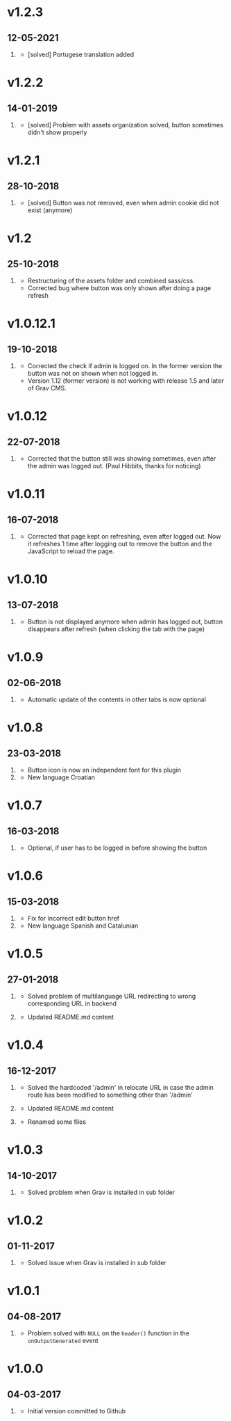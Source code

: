 # v1.2.3
## 12-05-2021

1. [](#modification)
    * [solved] Portugese translation added

# v1.2.2
## 14-01-2019

1. [](#bug)
    * [solved] Problem with assets organization solved, button sometimes didn't show properly

# v1.2.1
## 28-10-2018

1. [](#bug)
    * [solved] Button was not removed, even when admin cookie did not exist (anymore)

# v1.2
## 25-10-2018

1. [](#modification)
    * Restructuring of the assets folder and combined sass/css.
    * Corrected bug where button was only shown after doing a page refresh

# v1.0.12.1
## 19-10-2018

1. [](#bugfix)
    * Corrected the check if admin is logged on. In the former version the button was not on shown when not logged in.
    * Version 1.12 (former version) is not working with release 1.5 and later of Grav CMS. 

# v1.0.12
## 22-07-2018

1. [](#bugfix)
    * Corrected that the button still was showing sometimes, even after the admin was logged out. (Paul Hibbits, thanks for noticing)

# v1.0.11
## 16-07-2018

1. [](#bugfix)
    * Corrected that page kept on refreshing, even after logged out. Now it refreshes 1 time after logging out to remove the button and the JavaScript to reload the page.

# v1.0.10
## 13-07-2018

1. [](#bugfix)
    * Button is not displayed anymore when admin has logged out, button disappears after refresh (when clicking the tab with the page)
 

# v1.0.9
## 02-06-2018

1. [](#feature)
    * Automatic update of the contents in other tabs is now optional

# v1.0.8
## 23-03-2018

1. [](#feature)
    * Button icon is now an independent font for this plugin
2. [](#new)
    * New language Croatian


# v1.0.7
## 16-03-2018

1. [](#feature)
    * Optional, if user has to be logged in before showing the button

# v1.0.6
## 15-03-2018

1. [](#bugfix)
    * Fix for incorrect edit button href
2. [](#new)
    * New language Spanish and Catalunian

# v1.0.5
##  27-01-2018

1. [](#bugfix)
    * Solved problem of multilanguage URL redirecting to wrong corresponding URL in backend

2. [](#bugfix)
    * Updated README.md content

# v1.0.4
##  16-12-2017

1. [](#bugfix)
    * Solved the hardcoded '/admin' in relocate URL in case the admin route has been modified to something other than '/admin'

2. [](#bugfix)
    * Updated README.md content

3. [](#bugfix)
    * Renamed some files

# v1.0.3
##  14-10-2017

1. [](#bugfix)
    * Solved problem when Grav is installed in sub folder

# v1.0.2
##  01-11-2017

1. [](#bugfix)
    * Solved issue when Grav is installed in sub folder 


# v1.0.1
##  04-08-2017

1. [](#bugfix)
    * Problem solved with `NULL` on the `header()` function
     in the `onOutputGenerated` event


# v1.0.0
##  04-03-2017

1. [](#new)
    * Initial version committed to Github
